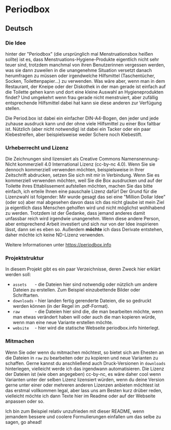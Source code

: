 # Periodbox

## Deutsch

### Die Idee

hinter der "Periodbox" (die ursprünglich mal Menstruationsbox heißen sollte) ist es, dass Menstruations-Hygiene-Produkte eigentlich nicht sehr teuer sind, trotzdem manchmal von ihren Benutzerinnen vergessen werden, was sie dann zuweilen in die unangenehme Situation versetzt danach herumfragen zu müssen oder irgendwelche Hilfsmittel (Taschentücher, Socken, Toilettenpapier…) zu verwenden.
Was wäre aber, wenn man in dem Restaurant, der Kneipe oder der Diskothek in der man gerade ist einfach auf die Toilette gehen kann und dort eine kleine Auswahl an Hygieneprodukten findet? Und umgekehrt wenn frau gerade nicht menstruiert, aber zufällig entsprechende Hilfsmittel dabei hat kann sie diese anderen zur Verfügung stellen.

Die Period.box ist dabei ein einfacher DIN-A4-Bogen, den jeder und jede zuhause ausdruck kann und der ohne viele Hilfsmittel zu einer Box faltbar ist. Nützlich (aber nicht notwendig) ist dabei ein Tacker oder ein paar Klebestreifen, aber beispielsweise weder Schere noch Klebestift.

### Urheberrecht und Lizenz

Die Zeichnungen sind lizensiert als Creative Commons Namensnennung-Nicht kommerziell 4.0 International Lizenz (cc-by-nc 4.0). Wenn Sie sie dennoch kommerziell verwenden möchten, beispielsweise in Ihrer Zeitschrift abdrucken, setzen Sie sich mit mir in Verbindung. Wenn Sie es kommerziell verwenden möchten, weil Sie die Box ausdrucken und auf der Toilette ihres Ettablissement aufstellen möchten, machen Sie das bitte einfach, ich erteile Ihnen eine pauschale Lizenz dafür!
Der Grund für die Lizenzwahl ist folgender:
Mir wurde gesagt das sei eine "Million Dollar Idee" (oder so) aber mal abgesehen davon dass ich das nicht glaube ist mein Ziel ja eigentlich dass Menschen geholfen wird und nicht möglichst wohlhabend zu werden. Trotzdem ist der Gedanke, dass jemand anderes damit unfassbar reich wird irgendwie unangenehm. Wenn diese andere Person, aber entsprechend Arbeit investiert und sich nur von der Idee inspirieren lässt, dann sei es eben so. Außerdem **möchte** ich dass Derivate entstehen, daher möchte ich keine ND-Lizenz verwenden.

Weitere Informationen unter https://periodbox.info

### Projektstruktur

In diesem Projekt gibt es ein paar Verzeichnisse, deren Zweck hier erklärt werden soll:

* `assets   ` - die Dateien hier sind notwendig oder nützlich um andere Dateien zu erstellen. Zum Beispiel einzubettende Bilder oder Schriftarten.
* `downloads` - hier landen fertig gerenderte Dateien, die so gedruckt werden können (in der Regel im .pdf-Format).
* `raw      ` - die Dateien hier sind die, die man bearbeiten möchte, wenn man etwas verändert haben will oder auch die man kopieren würde, wenn man eine neue Variante erstellen möchte.
* `website  ` - hier wird die statische Webseite periodbox.info hinterlegt.

### Mitmachen

Wenn Sie oder wenn du mitmachen möchtest, so bietet sich am Ehesten an die Dateien in `raw` zu bearbeiten oder zu kopieren und neue Varianten zu schaffen. Gerne kannst du anschließend auch Druck-Versionen in `downloads` hinterlegen, vielleicht werde ich das irgendwann automatisieren.
Die Lizenz der Dateien ist (wie oben angegeben) cc-by-nc, es wäre daher cool wenn Varianten unter der selben Lizenz lizensiert würden, wenn du deine Version gerne unter einer oder mehreren anderen Lizenzen anbieten möchtest ist das erstmal vollkommen legal, aber lass uns am Besten kurz drüber reden, vielleicht möchte ich dann Texte hier im Readme oder auf der Webseite anpassen oder so.

Ich bin zum Beispiel relativ unzufrieden mit dieser README, wenn jemandem bessere und coolere Formulierungen einfallen um das selbe zu sagen, go ahead!
